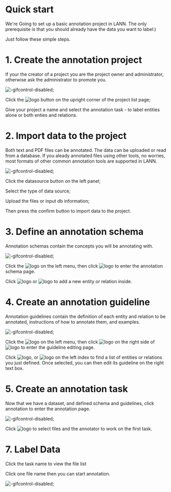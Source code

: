 # Quick start

We're Going to set up a basic annotation project in LANN. The only prerequisite is that you should already have the data you want to label:)

Just follow these simple steps.

# 1. Create the annotation project

If your the creator of a project you are the project owner and administrator, otherwise ask the administrator to promote you.

![](https://raw.githubusercontent.com/Kevinw2013/Lann_documents/blob/master/docs/_gif/Create-task.gif "-gifcontrol-disabled;")

Click the ![logo](../_icon/Add-project.png ':size=120x40') button on the upright corner of the project list page;

Give your project a name and select the annotation task - to label entities alone or both enties and relations.

# 2.  Import data to the project

Both text and PDF files can be annotated. The data can be uploaded or read from a database. If you aleady annotated files using other tools, no worries, most formats of other common annotation tools are supported in LANN.

![](../_gif/Upload-annotated-files.gif "-gifcontrol-disabled;")

Click the datasource button on the left panel;

Select the type of data source;

Upload the files or input db information;

Then press the confirm button to import data to the project.

# 3.  Define an annotation schema

Annotation schemas contain the concepts you will be annotating with.

![](../_gif/Define-schema.gif "-gifcontrol-disabled;")

Click the ![logo](../_icon/Guideline.png ':size=130x40') on the left menu, then click ![logo](../_icon/Edit-entity-or-relation.png ':size=180x40') to enter the annotation schema page.

Click ![logo](../_icon/Add-entity.png ':size=80x40') or ![logo](../_icon/Add-relation.png ':size=100x40') to add a new entity or relation inside. 

# 4.  Create an annotation guideline

Annotation guidelines contain the definition of each entity and relation to be annotated, instructions of how to annotate them, and examples.

![](../_gif/Create-guideline.gif "-gifcontrol-disabled;")

Click the ![logo](../_icon/Guideline.png ':size=130x40') on the left menu, then click ![logo](../_icon/Edit-guideline.png ':size=130x50') on the right side of ![logo](../_icon/Guideline.png ':size=130x40') to enter the guideline editing page.

Click ![logo](../_icon/Entity.png ':size=100x40'), or ![logo](../_icon/Relation.png ':size=100x40') on the left index to find a list of entities or relations you just defined. Once selected, you can then edit its guideline on the right text box.


# 5.  Create an annotation task

Now that we have a dataset, and defined schema and guidelines, click annotation to enter the annotation page.

![](../_gif/Create-task.gif "-gifcontrol-disabled;")

Click ![logo](../_icon/Add-task.png ':size=90x50') to select files and the annotator to work on the first task.

# 7.  Label Data

Click the task name to view the file list

Click one file name then you can start annotation.

![](../_gif/Assign-entity.gif "-gifcontrol-disabled;")
